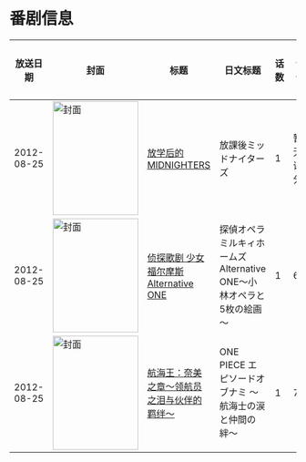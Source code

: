 # 番剧信息

|放送日期|封面|标题|日文标题|话数|评分|评分人数|
|---|---|---|---|---|---|---|
|2012-08-25|<img src="https://lain.bgm.tv/pic/cover/c/c3/34/47025_6e02x.jpg" alt="封面" style="width:150px;height:200px;object-fit:cover;">|[放学后的MIDNIGHTERS](https://bangumi.tv/subject/47025)|放課後ミッドナイターズ|1|暂无评分|少于10人评分|
|2012-08-25|<img src="https://lain.bgm.tv/pic/cover/c/77/b7/47464_8Nfq8.jpg" alt="封面" style="width:150px;height:200px;object-fit:cover;">|[侦探歌剧 少女福尔摩斯 Alternative ONE](https://bangumi.tv/subject/47464)|探偵オペラ ミルキィホームズ Alternative ONE～小林オペラと5枚の絵画～|1|6.4|283人评分|
|2012-08-25|<img src="https://lain.bgm.tv/pic/cover/c/07/71/90390_NozV7.jpg" alt="封面" style="width:150px;height:200px;object-fit:cover;">|[航海王：奈美之章～领航员之泪与伙伴的羁绊〜](https://bangumi.tv/subject/90390)|ONE PIECE エピソードオブナミ 〜航海士の涙と仲間の絆〜|1|7.2|237人评分|
